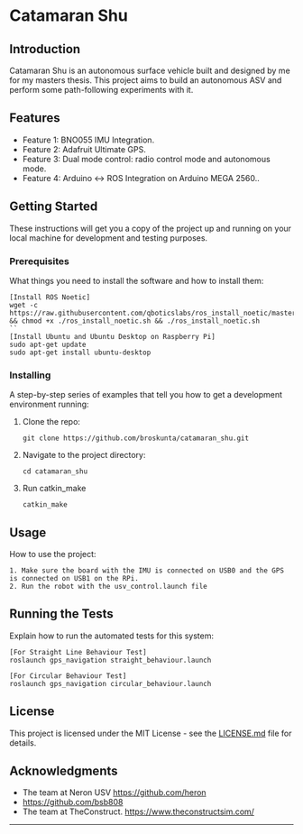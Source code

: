 

# Catamaran Shu

## Introduction
Catamaran Shu is an autonomous surface vehicle built and designed by me for my masters thesis. This project aims to build an autonomous ASV and perform some path-following experiments with it.

## Features
- Feature 1: BNO055 IMU Integration.
- Feature 2: Adafruit Ultimate GPS.
- Feature 3: Dual mode control: radio control mode and autonomous mode.
- Feature 4: Arduino <-> ROS Integration on Arduino MEGA 2560..
  
## Getting Started
These instructions will get you a copy of the project up and running on your local machine for development and testing purposes.

### Prerequisites
What things you need to install the software and how to install them:
```
[Install ROS Noetic]
wget -c https://raw.githubusercontent.com/qboticslabs/ros_install_noetic/master/ros_install_noetic.sh && chmod +x ./ros_install_noetic.sh && ./ros_install_noetic.sh
``
[Install Ubuntu and Ubuntu Desktop on Raspberry Pi]
sudo apt-get update
sudo apt-get install ubuntu-desktop
```

### Installing
A step-by-step series of examples that tell you how to get a development environment running:

1. Clone the repo:
   ```
   git clone https://github.com/broskunta/catamaran_shu.git
   ```
2. Navigate to the project directory:
   ```
   cd catamaran_shu
   ```
3. Run catkin_make
   ```
   catkin_make
   ```

## Usage
How to use the project:
```
1. Make sure the board with the IMU is connected on USB0 and the GPS is connected on USB1 on the RPi.
2. Run the robot with the usv_control.launch file
```

## Running the Tests
Explain how to run the automated tests for this system:
```
[For Straight Line Behaviour Test]
roslaunch gps_navigation straight_behaviour.launch
```
```
[For Circular Behaviour Test]
roslaunch gps_navigation circular_behaviour.launch 
```


## License
This project is licensed under the MIT License - see the [LICENSE.md](LICENSE.md) file for details.

## Acknowledgments
- The team at Neron USV https://github.com/heron
- https://github.com/bsb808
- The team at TheConstruct. https://www.theconstructsim.com/


---
